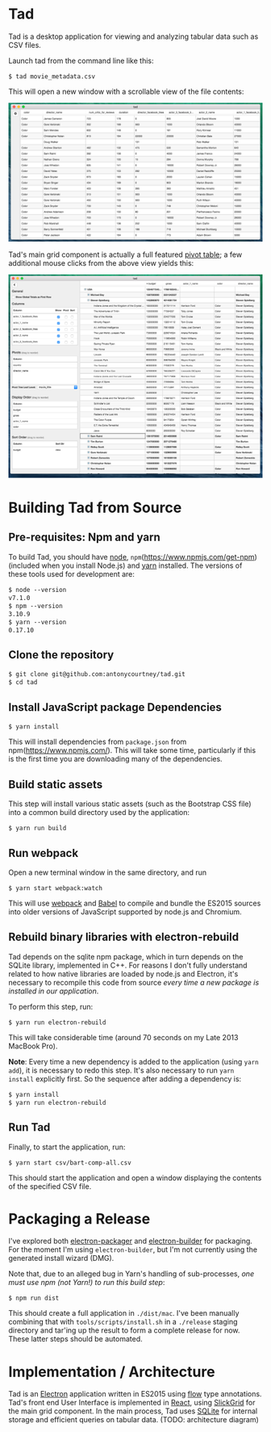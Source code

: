 # Tad

Tad is a desktop application for viewing and analyzing tabular data such as CSV files.

Launch tad from the command line like this:

    $ tad movie_metadata.csv

This will open a new window with a scrollable view of the file contents:

![Tad screenshot](doc/screenshots/tad-movies-unpivoted.png "Unpivoted view of CSV file")

Tad's main grid component is actually a full featured
[pivot table](https://en.wikipedia.org/wiki/Pivot_table); a few additional mouse clicks from the above view yields this:

![tad screenshot](doc/screenshots/movie_pivots.png "Movie Metadata with Pivots")

# Building Tad from Source

## Pre-requisites:  Npm and yarn

To build Tad, you should have [node](https://nodejs.org/en/), `npm`(https://www.npmjs.com/get-npm) (included when you install Node.js) and [yarn](https://yarnpkg.com/) installed.  The versions of these tools used for development are:

    $ node --version
    v7.1.0
    $ npm --version
    3.10.9
    $ yarn --version
    0.17.10

## Clone the repository

    $ git clone git@github.com:antonycourtney/tad.git
    $ cd tad

## Install JavaScript package Dependencies

    $ yarn install

This will install dependencies from `package.json` from npm(https://www.npmjs.com/). This will take some time, particularly if this is the first time you are downloading many of the dependencies.

## Build static assets

This step will install various static assets (such as the Bootstrap CSS file) into a common build directory used by the application:

    $ yarn run build

## Run webpack

Open a new terminal window in the same directory, and run

    $ yarn start webpack:watch

This will use [webpack](https://webpack.github.io/) and [Babel](https://babeljs.io/) to compile and bundle the ES2015 sources into older versions of JavaScript supported by node.js and Chromium.

## Rebuild binary libraries with electron-rebuild

Tad depends on the sqlite npm package, which in turn depends on the SQLite library, implemented in C++.  For reasons I don't fully understand related to how native libraries are
loaded by node.js and Electron, it's necessary to recompile this code from source
*every time a new package is installed in our application*.

To perform this step, run:

    $ yarn run electron-rebuild

This will take considerable time (around 70 seconds on my Late 2013 MacBook Pro).

**Note**:  Every time a new dependency is added to the application (using `yarn add`), it is necessary to redo this step.
It's also necessary to run `yarn install` explicitly first. So the sequence after adding a dependency is:

    $ yarn install
    $ yarn run electron-rebuild

## Run Tad

Finally, to start the application, run:

    $ yarn start csv/bart-comp-all.csv

This should start the application and open a window displaying the contents of the specified CSV file.

# Packaging a Release

I've explored both [electron-packager](https://github.com/electron-userland/electron-packager) and [electron-builder](https://github.com/electron-userland/electron-builder) for packaging.
For the moment I'm using `electron-builder`, but I'm not currently using the generated install wizard (DMG).

Note that, due to an alleged bug in Yarn's handling of sub-processes, *one must use npm (not Yarn!) to run this build step*:

    $ npm run dist

This should create a full application in `./dist/mac`.  I've been manually combining that with `tools/scripts/install.sh`
in a `./release` staging directory and tar'ing up the result to form a complete release for now.
These latter steps should be automated.

# Implementation / Architecture

Tad is an [Electron](http://electron.atom.io/) application written in ES2015 using [flow](https://flowtype.org/) type annotations.
Tad's front end User Interface is implemented in [React](https://facebook.github.io/react/), using [SlickGrid](https://github.com/mleibman/SlickGrid) for the main grid component.
In the main process, Tad uses [SQLite](https://sqlite.org/) for internal storage and efficient queries on tabular data.  (TODO: architecture diagram)
